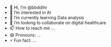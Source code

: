 - 👋 Hi, I’m @bbddihr
- 👀 I’m interested in AI
- 🌱 I’m currently learning Data analysis
- 💞️ I’m looking to collaborate on digital healthcare
- 📫 How to reach me ...
- 😄 Pronouns: ...
- ⚡ Fun fact: ...

<!---
bbddihr/bbddihr is a ✨ special ✨ repository because its `README.md` (this file) appears on your GitHub profile.
You can click the Preview link to take a look at your changes.
--->
